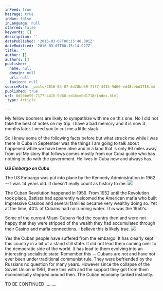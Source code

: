 ```yaml
---
inFeed: true
hasPage: true
inNav: false
inLanguage: null
starred: false
keywords: []
description: ''
datePublished: '2016-03-07T00:15:40.381Z'
dateModified: '2016-03-07T00:15:14.927Z'
title: ''
author: []
authors: []
publisher:
  name: null
  domain: null
  url: null
  favicon: null
sourcePath: _posts/2016-03-07-6d20be59-7177-4415-9d60-ed48cebd1718.md
published: true
url: 6d20be59-7177-4415-9d60-ed48cebd1718/index.html
_type: Article

---
```

My fellow boomers are likely to sympathize with me on this one. No I did not take the best of notes on my trip. I have a bad memory and it is now 3 months later. I need you to cut me a little slack.

So I knew some of the following facts before but what struck me while I was there in Cuba in September was the things I am going to talk about happened while we have been alive and in a land that is only 90 miles away from us! My story that follows comes mostly from our Cuba guide who has nothing to do with the government. He lives in Cuba now and always has.

**_US Embargo on Cuba_**

The US Embargo was put into place by the Kennedy Administration in 1962 -- I was 14 years old. It doesn't really count as history to me.
![](https://the-grid-user-content.s3-us-west-2.amazonaws.com/aa52a8e1-25cd-4e8f-8a0f-ecf2de64d9f4.jpg)

The Cuban Revolution happened in 1959\. From 1952 until the Revolution took place, Battista had apparently welcomed the American mafia who built Impressive Casinos and several families became very wealthy doing so. Yet at the time, 40% of Cubans had no running water. This was the 1950's.

Some of the current Miami Cubans fled the country then and were not happy that they were stripped of the wealth they had accumulated through their Casino and mafia connections. I believe this is likely true.
![](https://the-grid-user-content.s3-us-west-2.amazonaws.com/23ae038b-4bd5-4647-8f8d-2cb5b595cdc6.jpg)

Yes the Cuban people have suffered from the embargo. It has clearly kept this country in a bit of a stand still state. It did not lead them coming over to the democratic side of the world. It has lead to them evolving into an interesting socialistic state. Remember this -- Cubans are not and have not ever been under traditional communist rule. They were befriended by the Russians no question for many years. However since the collapse of the Soviet Union in 1991, there ties with and the support they got from them economically stopped around then. The Cuban economy tanked instantly.

TO BE CONTINUED .........